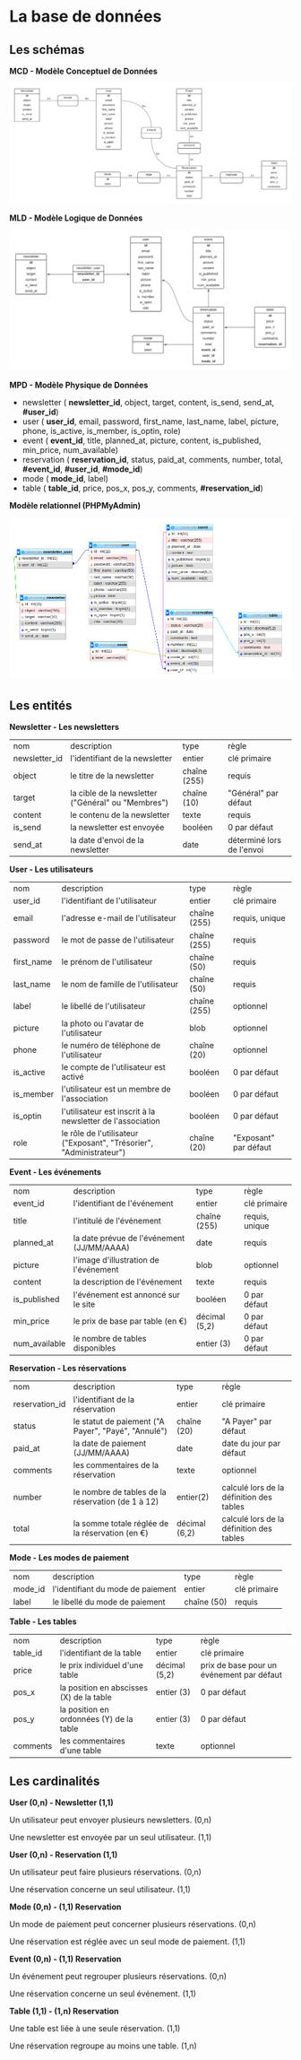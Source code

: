 # La base de données

## Les schémas

**MCD -  Modèle Conceptuel de Données**

![](/docs/schemas/entities/MCD.png)

**MLD -  Modèle Logique de Données**

![](/docs/schemas/entities/MLD.png)

**MPD -  Modèle Physique de Données**

- newsletter ( **newsletter_id**, object, target, content, is_send, send_at, **#user_id**)
- user ( **user_id**, email, password, first_name, last_name, label, picture, phone, is_active, is_member, is_optin, role)
- event ( **event_id**, title, planned_at, picture, content, is_published, min_price, num_available)
- reservation ( **reservation_id**, status, paid_at, comments, number, total, **#event_id**, **#user_id**, **#mode_id**)
- mode ( **mode_id**, label)
- table ( **table_id**, price, pos_x, pos_y, comments, **#reservation_id**)

**Modèle relationnel (PHPMyAdmin)**

![](/docs/schemas/entities/relations.png)

## Les entités

**Newsletter - Les newsletters**

|||||
|-|-|-|-|
|nom|description|type|règle|
|newsletter_id|l'identifiant de la newsletter|entier|clé primaire|
|object|le titre de la newsletter|chaîne (255)|requis|
|target|la cible de la newsletter ("Général" ou "Membres")|chaîne (10)|"Général" par défaut|
|content|le contenu de la newsletter|texte|requis|
|is_send|la newsletter est envoyée|booléen|0 par défaut|
|send_at|la date d'envoi de la newsletter|date|déterminé lors de l'envoi|

**User - Les utilisateurs**

|||||
|-|-|-|-|
|nom|description|type|règle|
|user_id|l'identifiant de l'utilisateur|entier|clé primaire|
|email|l'adresse e-mail de l'utilisateur|chaîne (255)|requis, unique|
|password|le mot de passe de l'utilisateur|chaîne (255)|requis|
|first_name|le prénom de l'utilisateur|chaîne (50)|requis|
|last_name|le nom de famille de l'utilisateur|chaîne (50)|requis|
|label|le libellé de l'utilisateur|chaîne (255)|optionnel|
|picture|la photo ou l'avatar de l'utilisateur|blob|optionnel|
|phone|le numéro de téléphone de l'utilisateur|chaîne (20)|optionnel|
|is_active|le compte de l'utilisateur est activé|booléen|0 par défaut|
|is_member|l'utilisateur est un membre de l'association|booléen|0 par défaut|
|is_optin|l'utilisateur est inscrit à la newsletter de l'association|booléen|0 par défaut|
|role|le rôle de l'utilisateur ("Exposant", "Trésorier", "Administrateur")|chaîne (20)|"Exposant" par défaut|

**Event - Les événements**

|||||
|-|-|-|-|
|nom|description|type|règle|
|event_id|l'identifiant de l'événement|entier|clé primaire|
|title|l'intitulé de l'événement|chaîne (255)|requis, unique|
|planned_at|la date prévue de l'événement (JJ/MM/AAAA)|date|requis|
|picture|l'image d'illustration de l'événement|blob|optionnel|
|content|la description de l'événement|texte|requis|
|is_published|l'événement est annoncé sur le site|booléen|0 par défaut|
|min_price|le prix de base par table (en €)|décimal (5,2)|0 par défaut|
|num_available|le nombre de tables disponibles|entier (3)|0 par défaut|

**Reservation - Les réservations**

|||||
|-|-|-|-|
|nom|description|type|règle|
|reservation_id|l'identifiant de la réservation|entier|clé primaire|
|status|le statut de paiement ("A Payer", "Payé", "Annulé")|chaîne (20)|"A Payer" par défaut|
|paid_at|la date de paiement (JJ/MM/AAAA)|date|date du jour par défaut|
|comments|les commentaires de la réservation|texte|optionnel|
|number|le nombre de tables de la réservation (de 1 à 12)|entier(2)|calculé lors de la définition des tables|
|total|la somme totale réglée de la réservation (en €)|décimal (6,2)|calculé lors de la définition des tables|

**Mode - Les modes de paiement**

|||||
|-|-|-|-|
|nom|description|type|règle|
|mode_id|l'identifiant du mode de paiement|entier|clé primaire|
|label|le libellé du mode de paiement|chaîne (50)|requis|

**Table - Les tables**

|||||
|-|-|-|-|
|nom|description|type|règle|
|table_id|l'identifiant de la table|entier|clé primaire|
|price|le prix individuel d'une table|décimal (5,2)|prix de base pour un événement par défaut|
|pos_x|la position en abscisses (X) de la table|entier (3)|0 par défaut|
|pos_y|la position en ordonnées (Y) de la table|entier (3)|0 par défaut|
|comments|les commentaires d'une table|texte|optionnel|

## Les cardinalités

**User (0,n) - Newsletter (1,1)**

Un utilisateur peut envoyer plusieurs newsletters. (0,n)

Une newsletter est envoyée par un seul utilisateur. (1,1)

**User (0,n) - Reservation (1,1)**

Un utilisateur peut faire plusieurs réservations. (0,n)

Une réservation concerne un seul utilisateur. (1,1)

**Mode (0,n) - (1,1) Reservation**

Un mode de paiement peut concerner plusieurs réservations. (0,n)

Une réservation est réglée avec un seul mode de paiement. (1,1)

**Event (0,n) - (1,1) Reservation**

Un événement peut regrouper plusieurs réservations. (0,n)

Une réservation concerne un seul événement. (1,1)

**Table (1,1) - (1,n) Reservation**

Une table est liée à une seule réservation. (1,1)

Une réservation regroupe au moins une table. (1,n)
